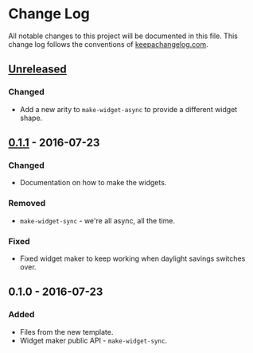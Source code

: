# Change Log
All notable changes to this project will be documented in this file. This change log follows the conventions of [keepachangelog.com](http://keepachangelog.com/).

## [Unreleased]
### Changed
- Add a new arity to `make-widget-async` to provide a different widget shape.

## [0.1.1] - 2016-07-23
### Changed
- Documentation on how to make the widgets.

### Removed
- `make-widget-sync` - we're all async, all the time.

### Fixed
- Fixed widget maker to keep working when daylight savings switches over.

## 0.1.0 - 2016-07-23
### Added
- Files from the new template.
- Widget maker public API - `make-widget-sync`.

[Unreleased]: https://github.com/your-name/reactor/compare/0.1.1...HEAD
[0.1.1]: https://github.com/your-name/reactor/compare/0.1.0...0.1.1
